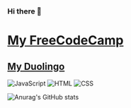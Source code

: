 ### Hi there 👋

[My FreeCodeCamp](https://www.freecodecamp.org/JoaoPedroCunha)
==========================================
[My Duolingo](https://www.duolingo.com/profile/Albafics)
-----------------------------------------
![JavaScript](https://img.icons8.com/color/96/000000/javascript.png) 
![HTML](https://img.icons8.com/color/96/000000/html-5.png)
![CSS](https://img.icons8.com/color/96/000000/css3.png)

![Anurag's GitHub stats](https://github-readme-stats.vercel.app/api?username=JoaoPedroCunha&show_icons=true&theme=tokyonight)

<!--
**jp85dev/jp85dev** is a ✨ _special_ ✨ repository because its `README.md` (this file) appears on your GitHub profile.

Here are some ideas to get you started:

- 🔭 I’m currently working on ...
- 🌱 I’m currently learning ...
- 👯 I’m looking to collaborate on ...
- 🤔 I’m looking for help with ...
- 💬 Ask me about ...
- 📫 How to reach me: ...
- 😄 Pronouns: ...
- ⚡ Fun fact: ...
-->

